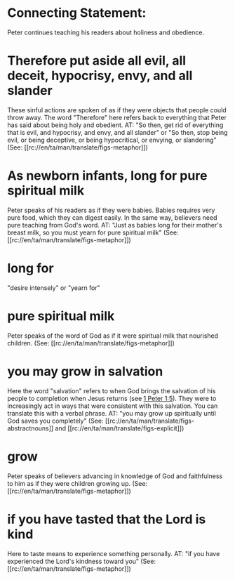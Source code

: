 # Connecting Statement:

Peter continues teaching his readers about holiness and obedience.

# Therefore put aside all evil, all deceit, hypocrisy, envy, and all slander

These sinful actions are spoken of as if they were objects that people could throw away. The word "Therefore" here refers back to everything that Peter has said about being holy and obedient. AT: "So then, get rid of everything that is evil, and hypocrisy, and envy, and all slander" or "So then, stop being evil, or being deceptive, or being hypocritical, or envying, or slandering" (See: [[rc://en/ta/man/translate/figs-metaphor]])

# As newborn infants, long for pure spiritual milk

Peter speaks of his readers as if they were babies. Babies requires very pure food, which they can digest easily. In the same way, believers need pure teaching from God's word. AT: "Just as babies long for their mother's breast milk, so you must yearn for pure spiritual milk" (See: [[rc://en/ta/man/translate/figs-metaphor]])

# long for

"desire intensely" or "yearn for"

# pure spiritual milk

Peter speaks of the word of God as if it were spiritual milk that nourished children. (See: [[rc://en/ta/man/translate/figs-metaphor]])

# you may grow in salvation

Here the word "salvation" refers to when God brings the salvation of his people to completion when Jesus returns (see [1 Peter 1:5](../01/03.md)). They were to increasingly act in ways that were consistent with this salvation. You can translate this with a verbal phrase. AT: "you may grow up spiritually until God saves you completely" (See: [[rc://en/ta/man/translate/figs-abstractnouns]] and [[rc://en/ta/man/translate/figs-explicit]])

# grow

Peter speaks of believers advancing in knowledge of God and faithfulness to him as if they were children growing up. (See: [[rc://en/ta/man/translate/figs-metaphor]])

# if you have tasted that the Lord is kind

Here to taste means to experience something personally. AT: "if you have experienced the Lord's kindness toward you" (See: [[rc://en/ta/man/translate/figs-metaphor]])